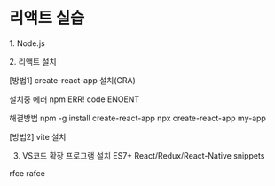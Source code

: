 # 리액트 실습
<p>1. Node.js</p>
<p>2. 리액트 설치</p>

[방법1] 
create-react-app 설치(CRA)

설치중 에러
npm ERR! code ENOENT

해결방법
npm -g install create-react-app
npx create-react-app my-app

[방법2] 
vite 설치

3. VS코드 확장 프로그램 설치
ES7+ React/Redux/React-Native snippets

rfce
rafce